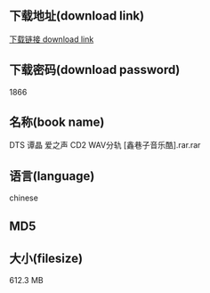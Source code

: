 ## 下载地址(download link)
[下载链接 download link](https://tutu365.netlify.app/?s=DTS+%E8%B0%AD%E6%99%B6+%E7%88%B1%E4%B9%8B%E5%A3%B0+CD2+WAV%E5%88%86%E8%BD%A8+%5B%E9%91%AB%E5%B7%B7%E5%AD%90%E9%9F%B3%E4%B9%90%E9%85%B7%5D.rar)

## 下载密码(download password)
1866

## 名称(book name)
DTS 谭晶 爱之声 CD2 WAV分轨 [鑫巷子音乐酷].rar.rar

## 语言(language)
chinese

## MD5


## 大小(filesize)
612.3 MB
